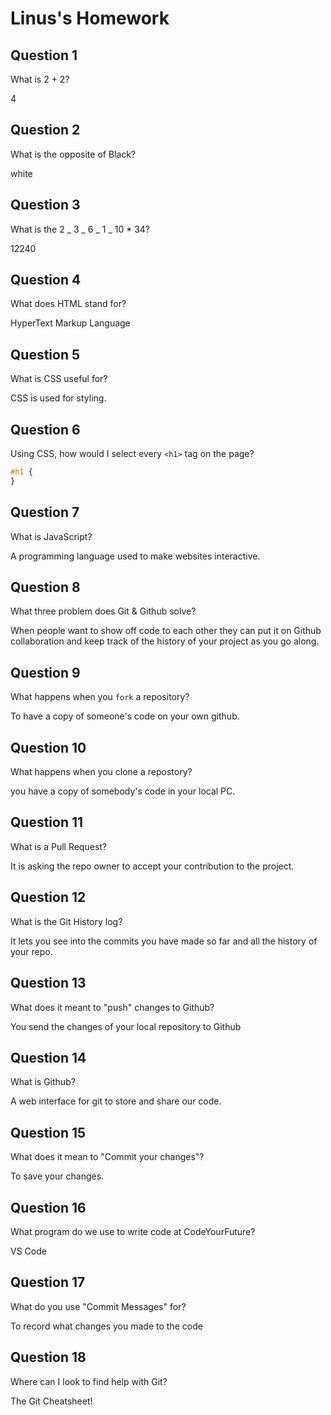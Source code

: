 # Linus's Homework

## Question 1

What is 2 + 2?

4

## Question 2

What is the opposite of Black?

white

## Question 3

What is the 2 _ 3 _ 6 _ 1 _ 10 \* 34?

12240

## Question 4

What does HTML stand for?

HyperText Markup Language

## Question 5

What is CSS useful for?

CSS is used for styling.

## Question 6

Using CSS, how would I select every `<h1>` tag on the page?

```css
#h1 {
}
```

## Question 7

What is JavaScript?

A programming language used to make websites interactive.

## Question 8

What three problem does Git & Github solve?

When people want to show off code to each other they can put it on Github
collaboration and keep track of the history of your project as you go along.

## Question 9

What happens when you `fork` a repository?

To have a copy of someone's code on your own github.

## Question 10

What happens when you clone a repostory?

you have a copy of somebody's code in your local PC.

## Question 11

What is a Pull Request?

It is asking the repo owner to accept your contribution to the project.

## Question 12

What is the Git History log?

It lets you see into the commits you have made so far and all the history of your repo.

## Question 13

What does it meant to "push" changes to Github?

You send the changes of your local repository to Github

## Question 14

What is Github?

A web interface for git to store and share our code.

## Question 15

What does it mean to "Commit your changes"?

To save your changes.

## Question 16

What program do we use to write code at CodeYourFuture?

VS Code

## Question 17

What do you use "Commit Messages" for?

To record what changes you made to the code

## Question 18

Where can I look to find help with Git?

The Git Cheatsheet!
